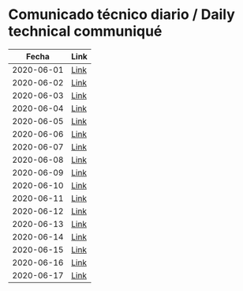 # Comunicado técnico diario / Daily technical communiqué

| Fecha               | Link        |
| ------------------- | ----------  |
| 2020-06-01   | [Link](https://www.gob.mx/salud/prensa/nuevo-coronavirus-en-el-mundo-covid-19-comunicado-tecnico-diario-244178?idiom=es) |
| 2020-06-02   | [Link](https://www.gob.mx/salud/prensa/nuevo-coronavirus-en-el-mundo-covid-19-comunicado-tecnico-diario-244275?idiom=es) |
| 2020-06-03   | [Link](https://www.gob.mx/salud/prensa/nuevo-coronavirus-en-el-mundo-covid-19-comunicado-tecnico-diario-244276?idiom=es) |
| 2020-06-04   | [Link](https://www.gob.mx/salud/prensa/nuevo-coronavirus-en-el-mundo-covid-19-comunicado-tecnico-diario-244446?idiom=es) |
| 2020-06-05   | [Link](https://www.gob.mx/salud/prensa/nuevo-coronavirus-en-el-mundo-covid-19-comunicado-tecnico-diario-244448?idiom=es) |
| 2020-06-06   | [Link](https://www.gob.mx/salud/prensa/nuevo-coronavirus-en-el-mundo-covid-19-comunicado-tecnico-diario-244449?idiom=es) |
| 2020-06-07   | [Link](https://www.gob.mx/salud/prensa/nuevo-coronavirus-en-el-mundo-covid-19-comunicado-tecnico-diario-244451?idiom=es) |
| 2020-06-08   | [Link](https://www.gob.mx/salud/prensa/nuevo-coronavirus-en-el-mundo-covid-19-comunicado-tecnico-diario-244652?idiom=es) |
| 2020-06-09   | [Link](https://www.gob.mx/salud/prensa/nuevo-coronavirus-en-el-mundo-covid-19-comunicado-tecnico-diario-244653?idiom=es) |
| 2020-06-10   | [Link](https://www.gob.mx/salud/prensa/nuevo-coronavirus-en-el-mundo-covid-19-comunicado-tecnico-diario-244654?idiom=es) |
| 2020-06-11   | [Link](https://www.gob.mx/salud/prensa/nuevo-coronavirus-en-el-mundo-covid-19-comunicado-tecnico-diario-244656?idiom=es) |
| 2020-06-12   | [Link](https://www.gob.mx/salud/prensa/nuevo-coronavirus-en-el-mundo-covid-19-comunicado-tecnico-diario-244657?idiom=es) |
| 2020-06-13   | [Link](https://www.gob.mx/salud/prensa/nuevo-coronavirus-en-el-mundo-covid-19-comunicado-tecnico-diario-244658?idiom=es) |
| 2020-06-14   | [Link](https://www.gob.mx/salud/prensa/nuevo-coronavirus-en-el-mundo-covid-19-comunicado-tecnico-diario-244659?idiom=es) |
| 2020-06-15   | [Link](https://www.gob.mx/salud/prensa/nuevo-coronavirus-en-el-mundo-covid-19-comunicado-tecnico-diario-245339?idiom=es) |
| 2020-06-16   | [Link](https://www.gob.mx/salud/prensa/nuevo-coronavirus-en-el-mundo-covid-19-comunicado-tecnico-diario-245340?idiom=es) |
| 2020-06-17   | [Link](https://www.gob.mx/salud/prensa/nuevo-coronavirus-en-el-mundo-covid-19-comunicado-tecnico-diario-245341?idiom=es) |
